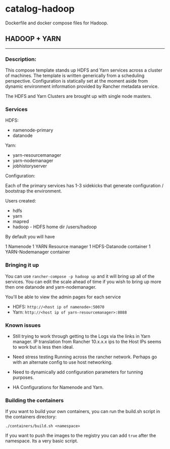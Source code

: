 # catalog-hadoop
Dockerfile and docker compose files for Hadoop.

## HADOOP + YARN

---- 
### Description: 

This compose template stands up HDFS and Yarn services across a cluster of machines. The template is written generically from a scheduling perspective. Configuration is statically set at the moment aside from dynamic environment information provided by Rancher metadata service.

The HDFS and Yarn Clusters are brought up with single node masters. 
 

### Services

HDFS:

* namenode-primary
* datanode

Yarn:

* yarn-resourcemanager
* yarn-nodemanager
* jobhistoryserver

Configuration:

Each of the primary services has 1-3 sidekicks that generate configuration / bootstrap the environment.

Users created:

* hdfs
* yarn
* mapred
* hadoop - HDFS home dir /users/hadoop

By default you will have 

1 Namenode
1 YARN Resource manager
1 HDFS-Datanode container
1 YARN-Nodemanager container


### Bringing it up

You can use `rancher-compose -p hadoop up` and it will bring up all of the services. You can edit the scale ahead of time if you wish to bring up more then one datanode and yarn-nodemanager. 

You'll be able to view the admin pages for each service

* HDFS: `http://<host ip of namenode>:50070`
* Yarn: `http://<host ip of yarn-resourcemanager>:8088`

### Known issues

* Still trying to work through getting to the Logs via the links in Yarn manager. IP translation from Rancher 10.x.x.x ips to the Host IPs seems to work but is less then ideal.

* Need stress testing Running across the rancher network. Perhaps go with an alternate config to use host networking.

* Need to dynamically add configuration parameters for tunning purposes.

* HA Configurations for Namenode and Yarn.



### Building the containers

If you want to build your own containers, you can run the build.sh script in the containers directory:

`./containers/build.sh <namespace>`

If you want to push the images to the registry you can add `true` after the namespace. Its a very basic script.




